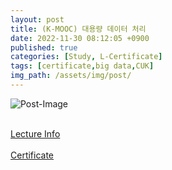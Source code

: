 ```yaml
---
layout: post
title: (K-MOOC) 대용량 데이터 처리
date: 2022-11-30 08:12:05 +0900
published: true
categories: [Study, L-Certificate]
tags: [certificate,big data,CUK]
img_path: /assets/img/post/
---
```


![Post-Image](CERTIFICATE-bigdata_manipulation.png)
<br><br>

[Lecture Info](http://www.kmooc.kr/courses/course-v1:MA_CUK+MATCHUP_CUK04+2022_2/course/)
<br><br>
[Certificate](http://www.kmooc.kr/certificates/ebd946f563c44f1f95ca71ec1995459b)